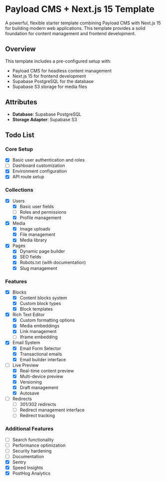 # Payload CMS + Next.js 15 Template

A powerful, flexible starter template combining Payload CMS with Next.js 15 for building modern web applications. This template provides a solid foundation for content management and frontend development.

## Overview

This template includes a pre-configured setup with:
- Payload CMS for headless content management
- Next.js 15 for frontend development
- Supabase PostgreSQL for the database
- Supabase S3 storage for media files

## Attributes

- **Database**: Supabase PostgreSQL
- **Storage Adapter**: Supabase S3

## Todo List

### Core Setup
- [x] Basic user authentication and roles
- [ ] Dashboard customization
- [x] Environment configuration
- [x] API route setup

### Collections
- [x] Users
  - [x] Basic user fields
  - [ ] Roles and permissions
  - [x] Profile management
- [x] Media
  - [x] Image uploads
  - [x] File management
  - [x] Media library
- [x] Pages
  - [x] Dynamic page builder
  - [x] SEO fields
  - [x] Robots.txt (with documentation)
  - [x] Slug management

### Features
- [x] Blocks
  - [x] Content blocks system
  - [x] Custom block types
  - [x] Block templates
- [x] Rich Text Editor
  - [x] Custom formatting options
  - [x] Media embeddings
  - [x] Link management
  - [ ] Iframe embedding
- [x] Email System
  - [x] Email Form Selector
  - [x] Transactional emails
  - [x] Email builder interface
- [ ] Live Preview
  - [x] Real-time content preview
  - [x] Multi-device preview
  - [x] Versioning
  - [x] Draft management
  - [x] Autosave
- [ ] Redirects
  - [ ] 301/302 redirects
  - [ ] Redirect management interface
  - [ ] Redirect tracking

### Additional Features
- [ ] Search functionality
- [ ] Performance optimization
- [ ] Security hardening
- [ ] Documentation
- [x] Sentry
- [x] Speed Insights
- [x] PostHog Analytics